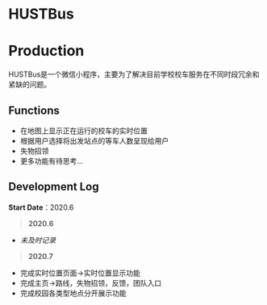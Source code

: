 HUSTBus
========
# Production
HUSTBus是一个微信小程序，主要为了解决目前学校校车服务在不同时段冗余和紧缺的问题。
## Functions
* 在地图上显示正在运行的校车的实时位置
* 根据用户选择将出发站点的等车人数呈现给用户
* 失物招领
* 更多功能有待思考...
## Development Log
**Start Date**：2020.6 
> **2020.6**
* *未及时记录*
> **2020.7** 
* 完成实时位置页面->实时位置显示功能
* 完成主页->路线，失物招领，反馈，团队入口
* 完成校园各类型地点分开展示功能


